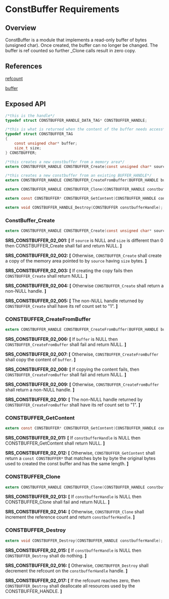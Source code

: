 ConstBuffer Requirements
================


## Overview

ConstBuffer is a module that implements a read-only buffer of bytes (unsigned char). 
Once created, the buffer can no longer be changed. The buffer is ref counted so further _Clone calls result in
zero copy.


## References
[refcount](../inc/refcount.h)

[buffer](buffer_requirements.md)

## Exposed API
```C
/*this is the handle*/
typedef struct CONSTBUFFER_HANDLE_DATA_TAG* CONSTBUFFER_HANDLE;

/*this is what is returned when the content of the buffer needs access*/
typedef struct CONSTBUFFER_TAG
{
    const unsigned char* buffer;
    size_t size;
} CONSTBUFFER;

/*this creates a new constbuffer from a memory area*/
extern CONSTBUFFER_HANDLE CONSTBUFFER_Create(const unsigned char* source, size_t size);

/*this creates a new constbuffer from an existing BUFFER_HANDLE*/
extern CONSTBUFFER_HANDLE CONSTBUFFER_CreateFromBuffer(BUFFER_HANDLE buffer);

extern CONSTBUFFER_HANDLE CONSTBUFFER_Clone(CONSTBUFFER_HANDLE constbufferHandle);

extern const CONSTBUFFER* CONSTBUFFER_GetContent(CONSTBUFFER_HANDLE constbufferHandle); 

extern void CONSTBUFFER_HANDLE_Destroy(CONSTBUFFER constbufferHandle);
```

###  ConstBuffer_Create
```C
extern CONSTBUFFER_HANDLE CONSTBUFFER_Create(const unsigned char* source, size_t size);
```
**SRS_CONSTBUFFER_02_001: [** If `source` is NULL and `size` is different than 0 then CONSTBUFFER_Create shall fail and return NULL. **]**

**SRS_CONSTBUFFER_02_002: [** Otherwise, `CONSTBUFFER_Create` shall create a copy of the memory area pointed to by `source` having `size` bytes. **]**

**SRS_CONSTBUFFER_02_003: [** If creating the copy fails then `CONSTBUFFER_Create` shall return NULL. **]**

**SRS_CONSTBUFFER_02_004: [** Otherwise `CONSTBUFFER_Create` shall return a non-NULL handle. **]**

**SRS_CONSTBUFFER_02_005: [** The non-NULL handle returned by `CONSTBUFFER_Create` shall have its ref count set to "1". **]** 

### CONSTBUFFER_CreateFromBuffer
```C
extern CONSTBUFFER_HANDLE CONSTBUFFER_CreateFromBuffer(BUFFER_HANDLE buffer);
```
**SRS_CONSTBUFFER_02_006: [** If `buffer` is NULL then `CONSTBUFFER_CreateFromBuffer` shall fail and return NULL. **]**

**SRS_CONSTBUFFER_02_007: [** Otherwise, `CONSTBUFFER_CreateFromBuffer` shall copy the content of `buffer`. **]**

**SRS_CONSTBUFFER_02_008: [** If copying the content fails, then `CONSTBUFFER_CreateFromBuffer` shall fail and return NULL. **]**

**SRS_CONSTBUFFER_02_009: [** Otherwise, `CONSTBUFFER_CreateFromBuffer` shall return a non-NULL handle. **]**

**SRS_CONSTBUFFER_02_010: [** The non-NULL handle returned by `CONSTBUFFER_CreateFromBuffer` shall have its ref count set to "1". **]** 

### CONSTBUFFER_GetContent
```C
extern const CONSTBUFFER* CONSTBUFFER_GetContent(CONSTBUFFER_HANDLE constbufferHandle);
```
**SRS_CONSTBUFFER_02_011: [** If `constbufferHandle` is NULL then CONSTBUFFER_GetContent shall return NULL. **]**

**SRS_CONSTBUFFER_02_012: [** Otherwise, `CONSTBUFFER_GetContent` shall return a `const CONSTBUFFER*` that matches byte by byte the original bytes used to created the const buffer and has the same length. **]**

### CONSTBUFFER_Clone
```C
extern CONSTBUFFER_HANDLE CONSTBUFFER_Clone(CONSTBUFFER_HANDLE constbufferHandle);
```
**SRS_CONSTBUFFER_02_013: [** If `constbufferHandle` is NULL then CONSTBUFFER_Clone shall fail and return NULL. **]**

**SRS_CONSTBUFFER_02_014: [** Otherwise, `CONSTBUFFER_Clone` shall increment the reference count and return `constbufferHandle`. **]**

### CONSTBUFFER_Destroy
```C
extern void CONSTBUFFER_Destroy(CONSTBUFFER_HANDLE constbufferHandle);
```
**SRS_CONSTBUFFER_02_015: [** If `constbufferHandle` is NULL then `CONSTBUFFER_Destroy` shall do nothing. **]**

**SRS_CONSTBUFFER_02_016: [** Otherwise, `CONSTBUFFER_Destroy` shall decrement the refcount on the `constbufferHandle` handle. **]**

**SRS_CONSTBUFFER_02_017: [** If the refcount reaches zero, then `CONSTBUFFER_Destroy` shall deallocate all resources used by the CONSTBUFFER_HANDLE. **]**




